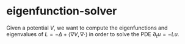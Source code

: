 # eigenfunction-solver
Given a potential $V$, we want to compute the eigenfunctions and eigenvalues of $L = -\Delta + \langle \nabla V, \nabla \cdot\rangle$
in order to solve the PDE $\partial_t u = -Lu$.
